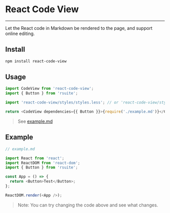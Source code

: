 # React Code View

---

Let the React code in Markdown be rendered to the page, and support online editing.

## Install

```bash
npm install react-code-view
```

## Usage

```js
import CodeView from 'react-code-view';
import { Button } from 'rsuite';

import 'react-code-view/styles/styles.less'; // or 'react-code-view/styles/react-code-view.css'

return <CodeView dependencies={{ Button }}>{require('./example.md')}</CodeView>;
```

> See [example.md](https://github.com/simonguo/react-code-view/blob/master/docs/example.md)

## Example

<!--start-code-->

```js
// example.md

import React from 'react';
import ReactDOM from 'react-dom';
import { Button } from 'rsuite';

const App = () => {
  return <Button>Test</Button>;
};

ReactDOM.render(<App />);
```

<!--end-code-->

> Note: You can try changing the code above and see what changes.
